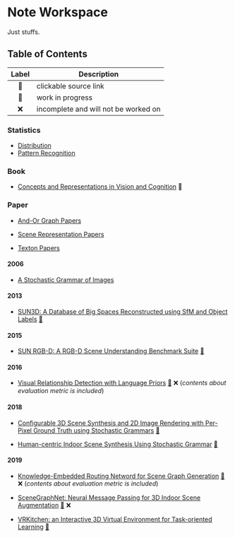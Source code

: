 # Note Workspace
Just stuffs.


## Table of Contents
| Label |             Description              |
|:-----:|--------------------------------------|
|  🔗   | clickable source link                |
|  🚧   | work in progress                     |
|  ❌   | incomplete and will not be worked on |

### Statistics
- [Distribution](https://github.com/Neur1n/note_ws/tree/master/statistics/part_distribution)
- [Pattern Recognition](https://github.com/Neur1n/note_ws/tree/master/statistics/part_pattern_recognition)

### Book
- [Concepts and Representations in Vision and Cognition](https://github.com/Neur1n/note_ws/tree/master/book/concepts_and_representations_in_vision_and_cognition) 🚧

### Paper
- [And-Or Graph Papers](https://github.com/Neur1n/note_ws/tree/master/paper/aog)

- [Scene Representation Papers](https://github.com/Neur1n/note_ws/tree/master/paper/scene_representation)

- [Texton Papers](https://github.com/Neur1n/note_ws/tree/master/paper/texton)

#### 2006
- [A Stochastic Grammar of Images](https://github.com/Neur1n/note_ws/tree/master/paper/a_stochastic_grammar_of_images)

#### 2013
- [SUN3D: A Database of Big Spaces Reconstructed using SfM and Object Labels](https://github.com/Neur1n/note_ws/blob/master/paper/datasets/2013_sun3d.ipynb) [🔗](http://sun3d.cs.princeton.edu/)

#### 2015
- [SUN RGB-D: A RGB-D Scene Understanding Benchmark Suite](https://github.com/Neur1n/note_ws/blob/master/paper/datasets/2015_sun_rgbd.ipynb) [🔗](http://3dvision.princeton.edu/projects/2015/SUNrgbd/)

#### 2016
- [Visual Relationship Detection with Language Priors](https://github.com/Neur1n/note_ws/tree/master/paper/2016_visual_relationship_detection) [🔗](https://cs.stanford.edu/people/ranjaykrishna/vrd/) ❌ (*contents about evaluation metric is included*)

#### 2018
- [Configurable 3D Scene Synthesis and 2D Image Rendering with Per-Pixel Ground Truth using Stochastic Grammars](https://github.com/Neur1n/note_ws/tree/master/paper/2018_configurable_scene_synthesis) [🔗](https://arxiv.org/pdf/1704.00112.pdf)

- [Human-centric Indoor Scene Synthesis Using Stochastic Grammar](https://github.com/Neur1n/note_ws/tree/master/paper/2018_human_centric_synthesis) [🔗](https://github.com/SiyuanQi/human-centric-scene-synthesis)

#### 2019
- [Knowledge-Embedded Routing Netword for Scene Graph Generation](https://github.com/Neur1n/note_ws/tree/master/paper/2019_kern) [🔗](https://github.com/yuweihao/KERN) ❌ (*contents about evaluation metric is included*)

- [SceneGraphNet: Neural Message Passing for 3D Indoor Scene Augmentation](https://github.com/Neur1n/note_ws/tree/master/paper/2019_scene_graph_net) [🔗](https://github.com/yzhou359/3DIndoor-SceneGraphNet) ❌

- [VRKitchen: an Interactive 3D Virtual Environment for Task-oriented Learning](https://github.com/Neur1n/note_ws/tree/master/paper/2019_xfgao_vrkitchen) [🔗](https://sites.google.com/view/vr-kitchen/)
